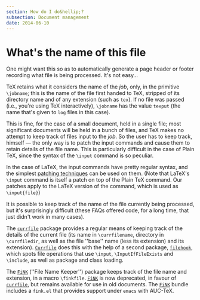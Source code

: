 ```yaml
---
section: How do I do&hellip;?
subsection: Document management
date: 2014-06-10
---
```


# What's the name of this file

One might want this so as to automatically generate a page header or
footer recording what file is being processed.  It's not easy&hellip;

TeX retains what it considers the name of the _job_, only, in
the primitive `\jobname`; this is the name of the file first
handed to TeX, stripped of its directory name and of any extension
(such as `tex`).  If no file was passed (i.e., you're using
TeX interactively), `\jobname` has the value `texput`
(the name that's given to `log` files in this case).

This is fine, for the case of a small document, held in a single file;
most significant documents will be held in a bunch of files, and
TeX makes no attempt to keep track of files input to the
_job_.  So the user has to keep track, himself&nbsp;&mdash; the only way
is to patch the input commands and cause them to retain details of the
file name.  This is particularly difficult in the case of Plain TeX,
since the syntax of the `\input` command is so peculiar.

In the case of LaTeX, the input commands have pretty regular
syntax, and the simplest [patching techniques](FAQ-patch.md) can be
used on them.  (Note that LaTeX's `\input` command is itself a
patch on top of the Plain TeX command.  Our patches apply to the
LaTeX version of the command, which is used as `\input{file}`)

It is possible to keep track of the name of the file currently being
processed, but it's surprisingly difficult (these FAQs offered
code, for a long time, that just didn't work in many cases).

The [`currfile`](https://ctan.org/pkg/currfile) package provides a regular means of keeping
track of the details of the current file (its name in
`\currfilename`, directory in `\currfiledir`, as well as the
file ''base'' name (less its extension) and its extension).
[`Currfile`](https://ctan.org/pkg/Currfile) does this with the help of a second package,
[`filehook`](https://ctan.org/pkg/filehook), which spots file operations that use `\input`,
`\InputIfFileExists` and `\include`, as well as package and
class loading.

The [`FiNK`](https://ctan.org/pkg/FiNK) (''File Name Keeper'') package keeps track of the
file name and extension, in a macro `\finkfile`.  [`FiNK`](https://ctan.org/pkg/FiNK) is
now deprecated, in favour of [`currfile`](https://ctan.org/pkg/currfile), but remains available
for use in old documents.
The [`FiNK`](https://ctan.org/pkg/FiNK) bundle includes a `fink.el` that provides
support under `emacs` with AUC-TeX.

